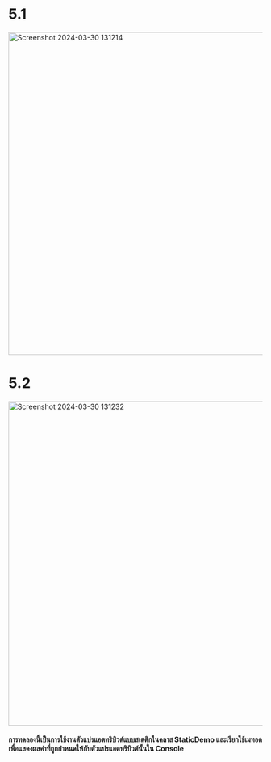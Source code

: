 # 5.1
<img width="639" alt="Screenshot 2024-03-30 131214" src="https://github.com/anndyyzzz/03376836-OOP-2566-Lab-06/assets/144866059/3e3e463c-de8a-4bb0-805f-647df69eda1a">

# 5.2
<img width="642" alt="Screenshot 2024-03-30 131232" src="https://github.com/anndyyzzz/03376836-OOP-2566-Lab-06/assets/144866059/c8aea97b-3821-4e68-a212-3e352137f892">

#### การทดลองนี้เป็นการใช้งานตัวแปรแอตทริบิวต์แบบสเตติกในคลาส StaticDemo และเรียกใช้เมทอดเพื่อแสดงผลค่าที่ถูกกำหนดให้กับตัวแปรแอตทริบิวต์นั้นใน Console
